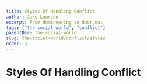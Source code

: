```yaml
---
title: Styles Of Handling Conflict
author: Jake Laursen
excerpt: From domineering to door mat
tags: ["the social world", "conflict"]  
parentDir: the-social-world
slug: the-social-world/conflict/styles
order: 5
---
```


# Styles Of Handling Conflict
